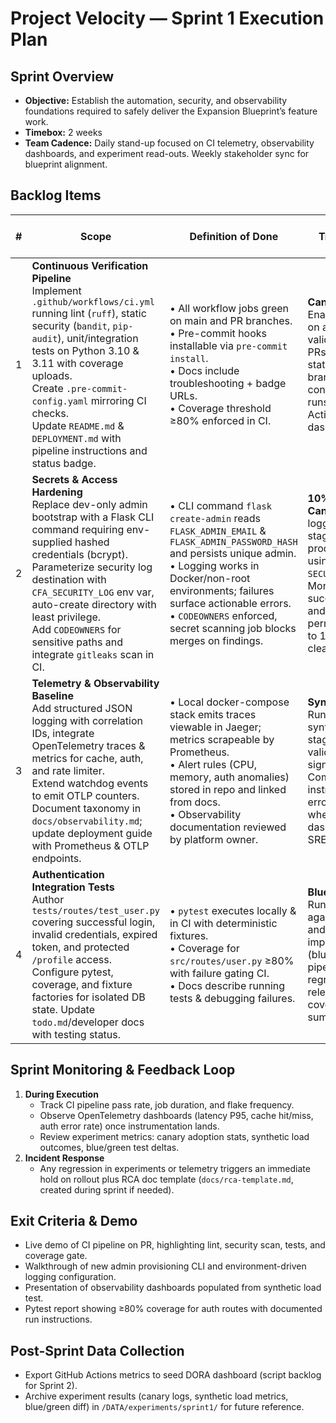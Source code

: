 # Project Velocity — Sprint 1 Execution Plan

## Sprint Overview
- **Objective:** Establish the automation, security, and observability foundations required to safely deliver the Expansion Blueprint’s feature work.
- **Timebox:** 2 weeks
- **Team Cadence:** Daily stand-up focused on CI telemetry, observability dashboards, and experiment read-outs. Weekly stakeholder sync for blueprint alignment.

## Backlog Items

| # | Scope | Definition of Done | Try-Test Strategy | Expected KPI / DORA Impact |
|---|-------|--------------------|-------------------|----------------------------|
| 1 | **Continuous Verification Pipeline**<br>Implement `.github/workflows/ci.yml` running lint (`ruff`), static security (`bandit`, `pip-audit`), unit/integration tests on Python 3.10 & 3.11 with coverage uploads.<br>Create `.pre-commit-config.yaml` mirroring CI checks.<br>Update `README.md` & `DEPLOYMENT.md` with pipeline instructions and status badge. | • All workflow jobs green on main and PR branches.<br>• Pre-commit hooks installable via `pre-commit install`.<br>• Docs include troubleshooting + badge URLs.<br>• Coverage threshold ≥80% enforced in CI. | **Canary CI Rollout:** Enable the workflow on a dedicated branch, validate on two pilot PRs, then require status checks for all branches after 3 consecutive green runs. Monitor GitHub Actions success rate dashboard. | ↓ Lead Time for Changes, ↓ Change Failure Rate, ↑ Deployment Frequency as PR gates automate validation. |
| 2 | **Secrets & Access Hardening**<br>Replace dev-only admin bootstrap with a Flask CLI command requiring env-supplied hashed credentials (bcrypt).<br>Parameterize security log destination with `CFA_SECURITY_LOG` env var, auto-create directory with least privilege.<br>Add `CODEOWNERS` for sensitive paths and integrate `gitleaks` scan in CI. | • CLI command `flask create-admin` reads `FLASK_ADMIN_EMAIL` & `FLASK_ADMIN_PASSWORD_HASH` and persists unique admin.<br>• Logging works in Docker/non-root environments; failures surface actionable errors.<br>• `CODEOWNERS` enforced, secret scanning job blocks merges on findings. | **10% Production Canary:** Roll CLI + logging changes to staging and 10% of production containers using feature flag `SECURITY_HARDENING_V1`. Monitor authentication success/error ratios and filesystem permission alerts; roll to 100% after 48h clean window. | ↓ Security incident probability, ↓ MTTR via accessible logs, Maintains deployment velocity with controlled rollout. |
| 3 | **Telemetry & Observability Baseline**<br>Add structured JSON logging with correlation IDs, integrate OpenTelemetry traces & metrics for cache, auth, and rate limiter.<br>Extend watchdog events to emit OTLP counters.<br>Document taxonomy in `docs/observability.md`; update deployment guide with Prometheus & OTLP endpoints. | • Local docker-compose stack emits traces viewable in Jaeger; metrics scrapeable by Prometheus.<br>• Alert rules (CPU, memory, auth anomalies) stored in repo and linked from docs.<br>• Observability documentation reviewed by platform owner. | **Synthetic Load Trial:** Run k6/Gatling synthetic traffic during staging deploy to validate telemetry signal quality. Compare baseline vs. instrumented latency & error metrics; promote when delta <3% and dashboards verified by SRE. | ↓ MTTR thanks to traceability, ↓ Change Failure Rate by correlating releases with telemetry, ↑ Availability confidence. |
| 4 | **Authentication Integration Tests**<br>Author `tests/routes/test_user.py` covering successful login, invalid credentials, expired token, and protected `/profile` access.<br>Configure pytest, coverage, and fixture factories for isolated DB state. Update `todo.md`/developer docs with testing status. | • `pytest` executes locally & in CI with deterministic fixtures.<br>• Coverage for `src/routes/user.py` ≥80% with failure gating CI.<br>• Docs describe running tests & debugging failures. | **Blue/Green Validation:** Run the new suite against both current and forthcoming auth implementations (blue/green) each pipeline run to detect regressions before release. Publish coverage delta in CI summary. | ↑ Change Failure Detection, ↑ Deployment Frequency via increased confidence, Stabilizes MTTR for auth incidents. |

## Sprint Monitoring & Feedback Loop
1. **During Execution**
   - Track CI pipeline pass rate, job duration, and flake frequency.
   - Observe OpenTelemetry dashboards (latency P95, cache hit/miss, auth error rate) once instrumentation lands.
   - Review experiment metrics: canary adoption stats, synthetic load outcomes, blue/green test deltas.
2. **Incident Response**
   - Any regression in experiments or telemetry triggers an immediate hold on rollout plus RCA doc template (`docs/rca-template.md`, created during sprint if needed).

## Exit Criteria & Demo
- Live demo of CI pipeline on PR, highlighting lint, security scan, tests, and coverage gate.
- Walkthrough of new admin provisioning CLI and environment-driven logging configuration.
- Presentation of observability dashboards populated from synthetic load test.
- Pytest report showing ≥80% coverage for auth routes with documented run instructions.

## Post-Sprint Data Collection
- Export GitHub Actions metrics to seed DORA dashboard (script backlog for Sprint 2).
- Archive experiment results (canary logs, synthetic load metrics, blue/green diff) in `/DATA/experiments/sprint1/` for future reference.

